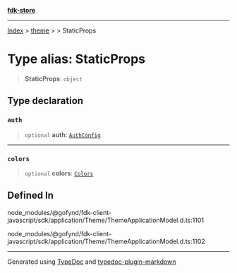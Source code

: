 [**fdk-store**](../../../README.md)
***

[Index](../../../API.md) > [theme](../../README.md) > [<internal>](../README.md) > StaticProps

# Type alias: StaticProps

> **StaticProps**: `object`

## Type declaration

### `auth`

> `optional` **auth**: [`AuthConfig`](type-alias.AuthConfig.md)

***

### `colors`

> `optional` **colors**: [`Colors`](type-alias.Colors.md)

## Defined In

node\_modules/@gofynd/fdk-client-javascript/sdk/application/Theme/ThemeApplicationModel.d.ts:1101

node\_modules/@gofynd/fdk-client-javascript/sdk/application/Theme/ThemeApplicationModel.d.ts:1102

***
Generated using [TypeDoc](https://typedoc.org/) and [typedoc-plugin-markdown](https://www.npmjs.com/package/typedoc-plugin-markdown)
